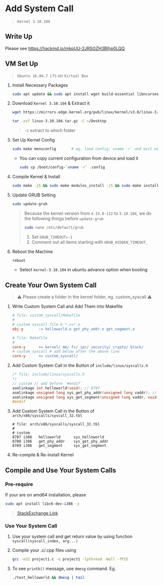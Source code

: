 # Add System Call

> `Kernel 3.10.104`

## Write Up

Please see https://hackmd.io/mkpUU-2JRSGZH3Blhp0LQQ

## VM Set Up

> `Ubuntu 16.04.7 LTS` on `Virtual Box`

1. Install Necessary Packages

   ```.sh
   sudo apt update && sudo apt install wget build-essential libncurses-dev libssl-dev libelf-dev bison flex -y
   ```

2. Download `Kernel 3.10.104` & Extract it

   ```.sh
   wget https://mirrors.edge.kernel.org/pub/linux/kernel/v3.0/linux-3.10.104.tar.gz
   ```

   ```.sh
   tar -xvf linux-3.10.104.tar.gz -C ~/Desktop
   ```

   > `-C` extract to which folder

3. Set Up Kernel Config

   ```.sh
   sudo make menuconfig       # eg. load config-`uname -r` and exit with save
   ```

   - You can copy current configuration from device and load it

     ```.sh
     sudo cp /boot/config-`uname -r` .config
     ```

4. Compile Kernel & Install

   ```.sh
   sudo make -j5 && sudo make modules_install -j5 && sudo make install -j5
   ```

5. Update GRUB Setting

   ```.sh
   sudo update-grub
   ```

   > Because the kernel version from `4.15.0-112` to `3.10.104`, we do the following things before `update-grub`
   >
   > ```.sh
   > sudo nano /etc/default/grub
   > ```
   >
   > 1. Set `GRUB_TIMEOUT=-1`
   > 2. Comment out all items starting with `GRUB_HIDDEN_TIMEOUT_`

6. Reboot the Machine

   ```.sh
   reboot
   ```

   - Select `kernel-3.10.104` in ubuntu advance option when booting

## Create Your Own System Call

> :warning: Please create a folder in the kernel folder, eg. custom_syscall :warning:

1. Write Custom System Call and Add Them into Makefile

   ```MAKEFILE
   # file: custom_syscall/Makefile
   #
   # custom syscall file & *.c=*.o
   obj-y       := helloworld.o get_phy_addr.o get_segment.o
   ```

   ```MAKEFILE
   # file: Makefile
   #
   core-y      += kernel/ mm/ fs/ ipc/ security/ crypto/ block/
   # custom_syscall # add below after the above line
   core-y      += custom_syscall/
   ```

2. Add Custom System Call in the Button of `include/linux/syscalls.h`

   ```.h
   /* file: include/linux/syscalls.h
   */
   // custom // add before `#endif`
   asmlinkage int helloworld(void); // 8787
   asmlinkage unsigned long sys_get_phy_addr(unsigned long vaddr); // 8788
   asmlinkage unsigned long sys_get_segment(unsigned long vaddr, void *out); // 8789
   #endif
   ```

3. Add Custom System Call in the Button of `arch/x86/syscalls/syscall_32.tbl`

   ```.tbl
   # file: arch/x86/syscalls/syscall_32.tbl
   #
   # custom
   8787 i386   helloworld      sys_helloworld
   8788 i386   get_phy_addr    sys_get_phy_addr
   8789 i386   get_segment     sys_get_segment
   ```

4. Re-compile & Re-install Kernel

## Compile and Use Your System Calls

### Pre-require

If your are on amd64 installation, please

```.sh
sudo apt install libc6-dev-i386 -y
```

> [StackExchange Link](https://askubuntu.com/questions/470796/fatal-error-sys-cdefs-h-no-such-file-or-directory)

### Use Your System Call

1. Use your system call and get return value by using function `syscall(syscall_index, arg...)`
2. Compile your .c/.cpp files using

   ```.sh
   gcc -m32 project1.c -o project1 -lpthread -Wall -fPIE
   ```

3. To see `printk()` message, use `dmesg` command. Eg.

   ```.sh
   ./test_helloworld && dmesg | tail
   ```
